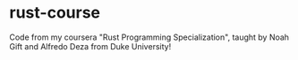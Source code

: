 # rust-course

Code from my coursera "Rust Programming Specialization", taught by Noah Gift and Alfredo Deza from Duke University!
